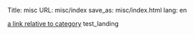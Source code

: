 Title: misc
URL: misc/index
save_as: misc/index.html
lang: en

[a link relative to category](/misc/category)
test_landing